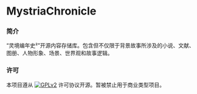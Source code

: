 # MystriaChronicle

### 简介

“灵境编年史²”开源内容存储库。包含但不仅限于背景故事所涉及的小说、文献、图册、人物形象、场景、世界观和故事逻辑。

### 许可

 本项目遵从 [![GPLv2](https://img.shields.io/badge/license-GPLv2-blue.svg?style=flat)](LICENSE.md) 许可协议开源。暂被禁止用于商业类型项目。
